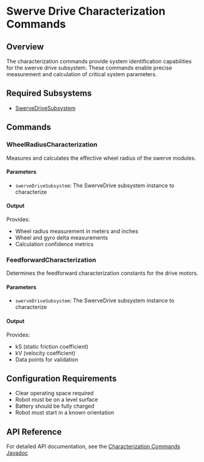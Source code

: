 # Swerve Drive Characterization Commands

## Overview
The characterization commands provide system identification capabilities for the swerve drive subsystem. These commands enable precise measurement and calculation of critical system parameters.

## Required Subsystems
- [SwerveDriveSubsystem](/5152_Template/library/subsystems/swerve/)

## Commands

### WheelRadiusCharacterization
Measures and calculates the effective wheel radius of the swerve modules.

#### Parameters
- `swerveDriveSubsystem`: The SwerveDrive subsystem instance to characterize

#### Output
Provides:
- Wheel radius measurement in meters and inches
- Wheel and gyro delta measurements
- Calculation confidence metrics

### FeedforwardCharacterization
Determines the feedforward characterization constants for the drive motors.

#### Parameters
- `swerveDriveSubsystem`: The SwerveDrive subsystem instance to characterize

#### Output
Provides:
- kS (static friction coefficient)
- kV (velocity coefficient)
- Data points for validation

## Configuration Requirements
- Clear operating space required
- Robot must be on a level surface
- Battery should be fully charged
- Robot must start in a known orientation

## API Reference
For detailed API documentation, see the [Characterization Commands Javadoc](/5152_Template/javadoc/frc/alotobots/library/commands/swervedrive/characterization/)
